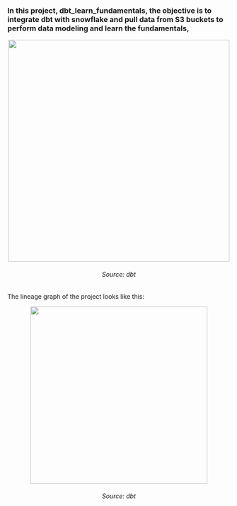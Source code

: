 ### In this project, dbt_learn_fundamentals, the objective is to integrate dbt with snowflake and pull data from S3 buckets to perform data modeling and learn the fundamentals,



<p align="center">
  <img height="500" src="https://github.com/chayansraj/dbt_learn_fundamentals/assets/22219089/1a019fe4-1491-4fea-a4b8-a7cd5691f284">
  <h6 align = "center" > Source: dbt </h6>
</p>

The lineage graph of the project looks like this:

<p align="center">
  <img height="400" src="https://github.com/chayansraj/dbt_learn_fundamentals/assets/22219089/96f6d586-1af8-40fb-8710-771f7f277111">
  <h6 align = "center" > Source: dbt </h6>
</p>

